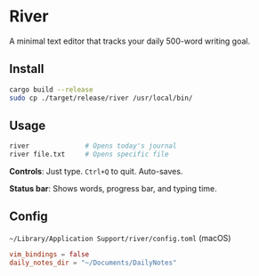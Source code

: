 # River

A minimal text editor that tracks your daily 500-word writing goal.

## Install

```bash
cargo build --release
sudo cp ./target/release/river /usr/local/bin/
```

## Usage

```bash
river              # Opens today's journal
river file.txt     # Opens specific file
```

**Controls**: Just type. `Ctrl+Q` to quit. Auto-saves.

**Status bar**: Shows words, progress bar, and typing time.

## Config

`~/Library/Application Support/river/config.toml` (macOS)

```toml
vim_bindings = false
daily_notes_dir = "~/Documents/DailyNotes"
```